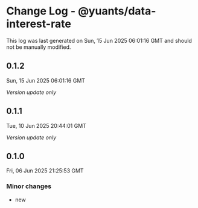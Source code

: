 # Change Log - @yuants/data-interest-rate

This log was last generated on Sun, 15 Jun 2025 06:01:16 GMT and should not be manually modified.

## 0.1.2
Sun, 15 Jun 2025 06:01:16 GMT

_Version update only_

## 0.1.1
Tue, 10 Jun 2025 20:44:01 GMT

_Version update only_

## 0.1.0
Fri, 06 Jun 2025 21:25:53 GMT

### Minor changes

- new

